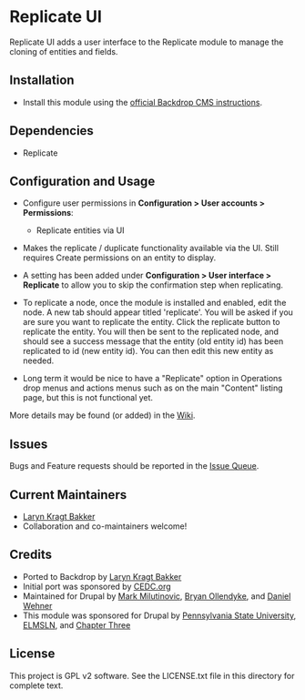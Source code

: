 # Replicate UI

Replicate UI adds a user interface to the Replicate module to manage the
cloning of entities and fields.

## Installation

- Install this module using the [official Backdrop CMS instructions](https://backdropcms.org/guide/modules).

## Dependencies

- Replicate

## Configuration and Usage

 - Configure user permissions in **Configuration > User accounts > Permissions**:
    - Replicate entities via UI

 - Makes the replicate / duplicate functionality available via the UI. Still
   requires Create permissions on an entity to display.

 - A setting has been added under **Configuration > User interface > Replicate**
   to allow you to skip the confirmation step when replicating.

 - To replicate a node, once the module is installed and enabled, edit the node.
   A new tab should appear titled 'replicate'. You will be asked if you are
   sure you want to replicate the entity. Click the replicate button to
   replicate the entity. You will then be sent to the replicated node, and
   should see a success message that the entity (old entity id) has been
   replicated to id (new entity id). You can then edit this new entity as needed.

 - Long term it would be nice to have a "Replicate" option in Operations drop
   menus and actions menus such as on the main "Content" listing page, but this
   is not functional yet.

More details may be found (or added) in the [Wiki](https://github.com/backdrop-contrib/replicate_ui/issues).

## Issues

Bugs and Feature requests should be reported in the [Issue Queue](https://github.com/backdrop-contrib/replicate_ui/issues).

## Current Maintainers

- [Laryn Kragt Bakker](https://github.com/laryn)
- Collaboration and co-maintainers welcome!

## Credits

- Ported to Backdrop by [Laryn Kragt Bakker](https://github.com/laryn)
- Initial port was sponsored by [CEDC.org](https://CEDC.org)
- Maintained for Drupal by [Mark Milutinovic](https://www.drupal.org/u/mmilutinovic1313), [Bryan Ollendyke](https://www.drupal.org/u/btopro), and [Daniel Wehner](https://www.drupal.org/u/dawehner)
- This module was sponsored for Drupal by [Pennsylvania State University](https://www.drupal.org/pennsylvania-state-university), [ELMSLN](https://www.drupal.org/elmsln), and [Chapter Three](https://www.drupal.org/chapter-three)

## License

This project is GPL v2 software. See the LICENSE.txt file in this directory for
complete text.
